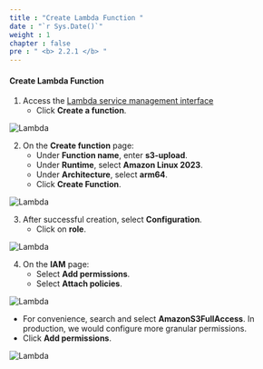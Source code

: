 ```yaml
---
title : "Create Lambda Function "
date : "`r Sys.Date()`"
weight : 1
chapter : false
pre : " <b> 2.2.1 </b> "
---
```


#### Create Lambda Function
1. Access the [Lambda service management interface](console.aws.amazon.com/lambda/home)
   - Click **Create a function**.

![Lambda](/images/2.prerequisite/001-createlambda.png)

2. On the **Create function** page:
   - Under **Function name**, enter **s3-upload**.
   - Under **Runtime**, select **Amazon Linux 2023**.
   - Under **Architecture**, select **arm64**.
   - Click **Create Function**.

![Lambda](/images/2.prerequisite/002-createlambda.png)

3. After successful creation, select **Configuration**.
   - Click on **role**.

![Lambda](/images/2.prerequisite/003-createlambda.png)

4. On the **IAM** page:
   - Select **Add permissions**.
   - Select **Attach policies**.

![Lambda](/images/2.prerequisite/004-createlambda.png)

   - For convenience, search and select **AmazonS3FullAccess**. In production, we would configure more granular permissions.
   - Click **Add permissions**.

![Lambda](/images/2.prerequisite/005-createlambda.png)